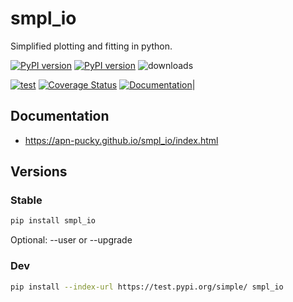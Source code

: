 # smpl_io
Simplified plotting and fitting in python.

[![PyPI version][pypi image]][pypi link] [![PyPI version][pypi versions]][pypi link]  ![downloads](https://img.shields.io/pypi/dm/smpl_io.svg)

[![test][a t image]][a t link]     [![Coverage Status][c t i]][c t l]  [![Documentation][rtd t i]][rtd t l]|

## Documentation

-   <https://apn-pucky.github.io/smpl_io/index.html>

## Versions

### Stable

```sh
pip install smpl_io
```

Optional: --user or --upgrade

### Dev

```sh
pip install --index-url https://test.pypi.org/simple/ smpl_io
```

[doc stable]: https://apn-pucky.github.io/smpl_io/index.html
[doc test]: https://apn-pucky.github.io/smpl_io/test/index.html

[pypi image]: https://badge.fury.io/py/smpl_io.svg
[pypi link]: https://pypi.org/project/smpl_io/
[pypi versions]: https://img.shields.io/pypi/pyversions/smpl_io.svg

[a s image]: https://github.com/APN-Pucky/smpl_io/actions/workflows/stable.yml/badge.svg
[a s link]: https://github.com/APN-Pucky/smpl_io/actions/workflows/stable.yml
[a t link]: https://github.com/APN-Pucky/smpl_io/actions/workflows/test.yml
[a t image]: https://github.com/APN-Pucky/smpl_io/actions/workflows/test.yml/badge.svg

[cc s q i]: https://app.codacy.com/project/badge/Grade/38630d0063814027bd4d0ffaa73790a2?branch=stable
[cc s q l]: https://www.codacy.com/gh/APN-Pucky/smpl_io/dashboard?utm_source=github.com&amp;utm_medium=referral&amp;utm_content=APN-Pucky/smpl&amp;utm_campaign=Badge_Grade?branch=stable
[cc s c i]: https://app.codacy.com/project/badge/Coverage/38630d0063814027bd4d0ffaa73790a2?branch=stable
[cc s c l]: https://www.codacy.com/gh/APN-Pucky/smpl_io/dashboard?utm_source=github.com&utm_medium=referral&utm_content=APN-Pucky/smpl&utm_campaign=Badge_Coverage?branch=stable

[cc q i]: https://app.codacy.com/project/badge/Grade/38630d0063814027bd4d0ffaa73790a2
[cc q l]: https://www.codacy.com/gh/APN-Pucky/smpl_io/dashboard?utm_source=github.com&amp;utm_medium=referral&amp;utm_content=APN-Pucky/smpl&amp;utm_campaign=Badge_Grade
[cc c i]: https://app.codacy.com/project/badge/Coverage/38630d0063814027bd4d0ffaa73790a2
[cc c l]: https://www.codacy.com/gh/APN-Pucky/smpl_io/dashboard?utm_source=github.com&utm_medium=referral&utm_content=APN-Pucky/smpl&utm_campaign=Badge_Coverage

[c s i]: https://coveralls.io/repos/github/APN-Pucky/smpl_io/badge.svg?branch=stable
[c s l]: https://coveralls.io/github/APN-Pucky/smpl_io?branch=stable
[c t l]: https://coveralls.io/github/APN-Pucky/smpl_io?branch=master
[c t i]: https://coveralls.io/repos/github/APN-Pucky/smpl_io/badge.svg?branch=master

[rtd s i]: https://readthedocs.org/projects/smpl_io/badge/?version=stable
[rtd s l]: https://smpl_io.readthedocs.io/en/stable/?badge=stable
[rtd t i]: https://readthedocs.org/projects/smpl_io/badge/?version=latest
[rtd t l]: https://smpl_io.readthedocs.io/en/latest/?badge=latest
